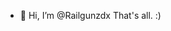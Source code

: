 - 👋 Hi, I’m @Railgunzdx
That's all. :)
<!---
Railgunzdx/Railgunzdx is a ✨ special ✨ repository because its `README.md` (this file) appears on your GitHub profile.
You can click the Preview link to take a look at your changes.
--->
